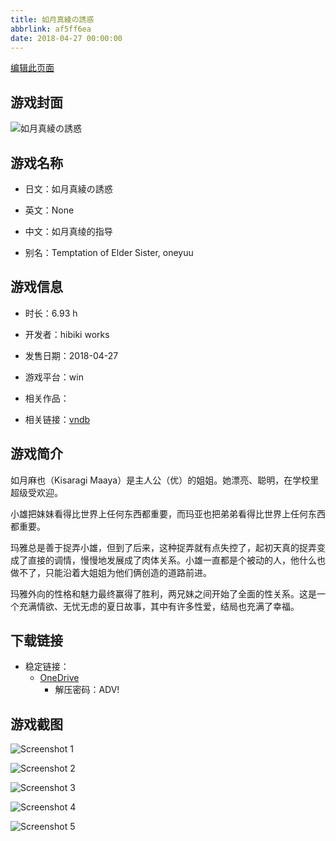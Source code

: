 ```yaml
---
title: 如月真綾の誘惑
abbrlink: af5ff6ea
date: 2018-04-27 00:00:00
---
```

[编辑此页面](https://github.com/ACG-3/ADV3-source/blob/main/source/_posts/games/%E5%A6%82%E6%9C%88%E7%9C%9F%E7%B6%BE%E3%81%AE%E8%AA%98%E6%83%91.md)

## 游戏封面

![如月真綾の誘惑](https://pan.timero.xyz/onedrive/img_lib_001/%E5%A6%82%E6%9C%88%E7%9C%9F%E7%B6%BE%E3%81%AE%E8%AA%98%E6%83%91_cover.avif)


## 游戏名称

- 日文：如月真綾の誘惑
- 英文：None
- 中文：如月真绫的指导

- 别名：Temptation of Elder Sister, oneyuu


## 游戏信息

- 时长：6.93 h
- 开发者：hibiki works
- 发售日期：2018-04-27
- 游戏平台：win
- 相关作品：

- 相关链接：[vndb](https://vndb.org/v22483)


## 游戏简介

如月麻也（Kisaragi Maaya）是主人公（优）的姐姐。她漂亮、聪明，在学校里超级受欢迎。

小雄把妹妹看得比世界上任何东西都重要，而玛亚也把弟弟看得比世界上任何东西都重要。

玛雅总是善于捉弄小雄，但到了后来，这种捉弄就有点失控了，起初天真的捉弄变成了直接的调情，慢慢地发展成了肉体关系。小雄一直都是个被动的人，他什么也做不了，只能沿着大姐姐为他们俩创造的道路前进。

玛雅外向的性格和魅力最终赢得了胜利，两兄妹之间开始了全面的性关系。这是一个充满情欲、无忧无虑的夏日故事，其中有许多性爱，结局也充满了幸福。




## 下载链接

- 稳定链接：
    - [OneDrive](https://pan.timero.xyz/onedrive/adv_lib_001/%E5%A6%82%E6%9C%88%E7%9C%9F%E7%B6%BE%E3%81%AE%E8%AA%98%E6%83%91)
        - 解压密码：ADV!



## 游戏截图


![Screenshot 1](https://pan.timero.xyz/onedrive/img_lib_001/%E5%A6%82%E6%9C%88%E7%9C%9F%E7%B6%BE%E3%81%AE%E8%AA%98%E6%83%91_Screenshot_1.avif)

![Screenshot 2](https://pan.timero.xyz/onedrive/img_lib_001/%E5%A6%82%E6%9C%88%E7%9C%9F%E7%B6%BE%E3%81%AE%E8%AA%98%E6%83%91_Screenshot_2.avif)

![Screenshot 3](https://pan.timero.xyz/onedrive/img_lib_001/%E5%A6%82%E6%9C%88%E7%9C%9F%E7%B6%BE%E3%81%AE%E8%AA%98%E6%83%91_Screenshot_3.avif)

![Screenshot 4](https://pan.timero.xyz/onedrive/img_lib_001/%E5%A6%82%E6%9C%88%E7%9C%9F%E7%B6%BE%E3%81%AE%E8%AA%98%E6%83%91_Screenshot_4.avif)

![Screenshot 5](https://pan.timero.xyz/onedrive/img_lib_001/%E5%A6%82%E6%9C%88%E7%9C%9F%E7%B6%BE%E3%81%AE%E8%AA%98%E6%83%91_Screenshot_5.avif)

